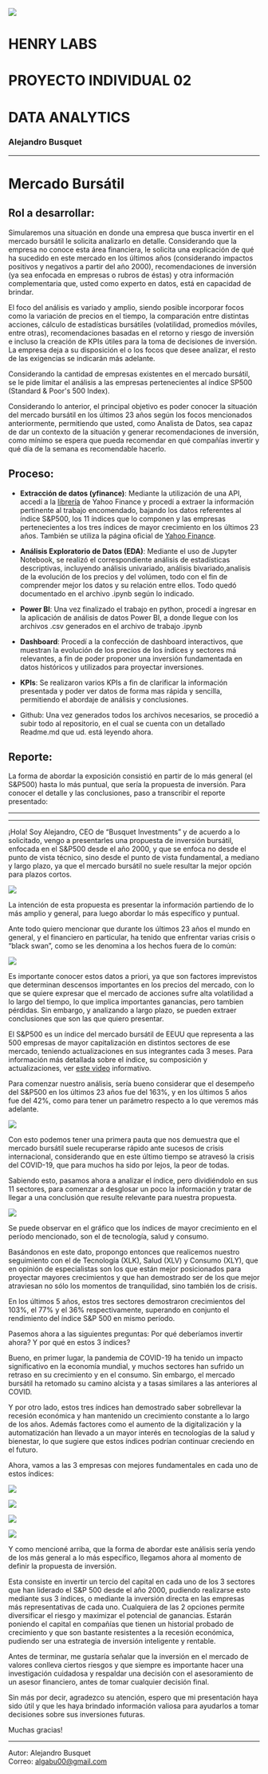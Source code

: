 ![](https://github.com/alebusquet/PI02_Data08/blob/main/Imagenes/Henry.png)

# HENRY LABS

# PROYECTO INDIVIDUAL 02
# DATA ANALYTICS
### Alejandro Busquet

------------
# Mercado Bursátil

## Rol a desarrollar:

Simularemos una situación en donde una empresa que busca invertir en el mercado bursátil le solicita analizarlo en detalle. Considerando que la empresa no conoce esta área financiera, le solicita una explicación de qué ha sucedido en este mercado en los últimos años (considerando impactos positivos y negativos a partir del año 2000), recomendaciones de inversión (ya sea enfocada en empresas o rubros de éstas) y otra información complementaria que, usted como experto en datos, está en capacidad de brindar.

El foco del análisis es variado y amplio, siendo posible incorporar focos como la variación de precios en el tiempo, la comparación entre distintas acciones, cálculo de estadísticas bursátiles (volatilidad, promedios móviles, entre otras), recomendaciones basadas en el retorno y riesgo de inversión e incluso la creación de KPIs útiles para la toma de decisiones de inversión. La empresa deja a su disposición el o los focos que desee analizar, el resto de las exigencias se indicarán más adelante.

Considerando la cantidad de empresas existentes en el mercado bursátil, se le pide limitar el análisis a las empresas pertenecientes al índice SP500 (Standard & Poor's 500 Index).

Considerando lo anterior, el principal objetivo es poder conocer la situación del mercado bursátil en los últimos 23 años según los focos mencionados anteriormente, permitiendo que usted, como Analista de Datos, sea capaz de dar un contexto de la situación y generar recomendaciones de inversión, como mínimo se espera que pueda recomendar en qué compañías invertir y qué día de la semana es recomendable hacerlo.

## Proceso:

- **Extracción de datos (yfinance)**:
Mediante la utilización de una API, accedí a la [librería](https://pypi.org/project/yfinance/ "librería") de Yahoo Finance y procedí a extraer la información pertinente al trabajo encomendado, bajando los datos referentes al índice S&P500, los 11 índices que lo componen y las empresas pertenecientes a los tres índices de mayor crecimiento en los últimos 23 años.
También se utiliza la página oficial de [Yahoo Finance](https://finance.yahoo.com/ "Yahoo Finance").

- **Análisis Exploratorio de Datos (EDA)**:
Mediante el uso de Jupyter Notebook, se realizó  el correspondiente análisis de estadísticas descriptivas, incluyendo análisis univariado, análisis bivariado,analisis de la evolución de los precios y del volúmen, todo con el fin de comprender mejor los datos y su relación entre ellos. Todo quedó documentado en el archivo .ipynb según lo indicado.

- **Power BI**:
Una vez finalizado el trabajo en python, procedí a ingresar en la aplicación de análisis de datos Power BI, a donde llegue con los archivos .csv generados en el archivo de trabajo .ipynb

- **Dashboard**:
Procedí a la confección de dashboard interactivos, que muestran la evolución de los precios de los índices y sectores má relevantes, a fin de poder proponer una inversión fundamentada en datos históricos y utilizados para proyectar inversiones.

- **KPIs**:
Se realizaron varios KPIs a fin de clarificar la información presentada y poder ver datos de forma mas rápida y sencilla, permitiendo el abordaje de análisis y conclusiones.

- Github:
Una vez generados todos los archivos necesarios, se procedió a subir todo al repositorio, en el cual se cuenta con un detallado Readme.md que ud. está leyendo ahora.

## Reporte:

La forma de abordar la exposición consistió en partir de lo más general (el S&P500) hasta lo más puntual, que sería la propuesta de inversión. Para conocer el detalle y las conclusiones, paso a transcribir el reporte presentado:

------------
------------

¡Hola! Soy Alejandro, CEO de “Busquet Investments” y de acuerdo a lo solicitado, vengo a presentarles una propuesta de inversión bursátil, enfocada en el S&P500 desde el año 2000, y que se enfoca no desde el punto de vista técnico, sino desde el punto de vista fundamental,  a mediano y largo plazo, ya que el mercado bursátil no suele resultar la mejor opción para plazos cortos.

![](https://github.com/alebusquet/PI02_Data08/blob/main/Imagenes/Imagen%2001.png)

La intención de esta propuesta es presentar la información partiendo de lo más amplio y general, para luego abordar lo más específico y puntual.

Ante todo quiero mencionar que durante los últimos 23 años el mundo en general, y el financiero en particular, ha tenido que enfrentar varias crisis o “black swan”, como se les denomina a los hechos fuera de lo común: 

![](https://github.com/alebusquet/PI02_Data08/blob/main/Imagenes/Crisis.jpg)

Es importante conocer estos datos a priori, ya que son factores imprevistos que determinan descensos importantes en los precios del mercado, con lo que se quiere expresar que el mercado de acciones sufre alta volatilidad a lo largo del tiempo, lo que implica importantes ganancias, pero tambien pérdidas. Sin embargo, y analizando a largo plazo, se pueden extraer conclusiones que son las que quiero presentar.

El S&P500 es un índice del mercado bursátil de EEUU que representa a las 500 empresas de mayor capitalización en distintos sectores de ese mercado, teniendo actualizaciones en sus integrantes cada 3 meses.
Para información más detallada sobre el índice, su composición y actualizaciones, ver [este video](https://www.youtube.com/watch?v=z4gHjagvUWI "este video") informativo.


Para comenzar nuestro análisis, sería bueno considerar que el desempeño del S&P500 en los últimos 23 años fue del 163%, y en los últimos 5 años fue del 42%, como para tener un parámetro respecto a lo que veremos más adelante.

![](https://github.com/alebusquet/PI02_Data08/blob/main/Imagenes/Imagen%2002.png)

Con esto podemos tener una primera pauta que nos demuestra que el mercado bursátil suele recuperarse rápido ante sucesos de crisis internacional, considerando que en este último tiempo se atravesó la crisis del COVID-19, que para muchos ha sido por lejos, la peor de todas.

Sabiendo esto, pasamos ahora a analizar el índice, pero dividiéndolo en sus 11 sectores, para comenzar a desglosar un poco la información y tratar de llegar a una conclusión que resulte relevante para nuestra propuesta.

![](https://github.com/alebusquet/PI02_Data08/blob/main/Imagenes/Imagen%2003.png)

Se puede observar en el gráfico que los índices de mayor crecimiento en el período mencionado, son el de tecnología, salud y consumo.

Basándonos en este dato, propongo entonces que realicemos nuestro seguimiento con el de Tecnología (XLK), Salud (XLV) y Consumo (XLY), que en opinión de especialistas son los que están mejor posicionados para proyectar mayores crecimientos y que han demostrado ser de los que mejor atraviesan no sólo los momentos de tranquilidad, sino también los de crisis.

En los últimos 5 años, estos tres sectores demostraron crecimientos del 103%, el 77% y el 36% respectivamente, superando en conjunto el rendimiento del índice S&P 500 en mismo período.

Pasemos ahora a las siguientes preguntas: 
Por qué deberíamos invertir ahora?
Y por qué en estos 3 índices?

Bueno, en primer lugar, la pandemia de COVID-19 ha tenido un impacto significativo en la economía mundial, y muchos sectores han sufrido un retraso en su crecimiento y en el consumo. Sin embargo, el mercado bursátil ha retomado su camino alcista y a tasas similares a las anteriores al COVID.

Y por otro lado, estos tres índices han demostrado saber sobrellevar la recesión económica y han mantenido un crecimiento constante a lo largo de los años. Además factores como el aumento de la digitalización y la automatización han llevado a un mayor interés en tecnologías de la salud y bienestar, lo que sugiere que estos índices podrían continuar creciendo en el futuro.

Ahora, vamos a las 3 empresas con mejores fundamentales en cada uno de estos índices:

![](https://github.com/alebusquet/PI02_Data08/blob/main/Imagenes/Fundamentales.jpg)

![](https://github.com/alebusquet/PI02_Data08/blob/main/Imagenes/Imagen%2004.png)

![](https://github.com/alebusquet/PI02_Data08/blob/main/Imagenes/Imagen%2006.png)

![](https://github.com/alebusquet/PI02_Data08/blob/main/Imagenes/Imagen%2005.png)

Y como mencioné arriba, que la forma de abordar este análisis sería yendo de los más general a lo más específico, llegamos ahora al momento de definir la propuesta de inversión.

Esta consiste en invertir un tercio del capital en cada uno de los 3 sectores que han liderado el S&P 500 desde el año 2000, pudiendo realizarse esto mediante sus 3 índices, o mediante la inversión directa en las empresas más representativas de cada uno.
Cualquiera de las 2 opciones permite diversificar el riesgo y maximizar el potencial de ganancias. Estarán poniendo el capital en compañías que tienen un historial probado de crecimiento y que son bastante resistentes a la recesión económica, pudiendo ser una estrategia de inversión inteligente y rentable.

Antes de terminar, me gustaría señalar que la inversión en el mercado de valores conlleva ciertos riesgos y que siempre es importante hacer una investigación cuidadosa y respaldar una decisión con el asesoramiento de un asesor financiero, antes de tomar cualquier decisión final.

Sin más por decir, agradezco su atención, espero que mi presentación haya sido útil y que les haya brindado información valiosa para ayudarlos a tomar decisiones sobre sus inversiones futuras.

Muchas gracias!

------------

Autor: Alejandro Busquet<br>
Correo: algabu00@gmail.com
